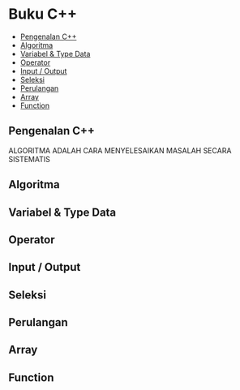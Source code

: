 # Buku C++

<!-- vim-markdown-toc GFM -->

- [Pengenalan C++](#pengenalan-c)
- [Algoritma](#algoritma)
- [Variabel & Type Data](#variabel--type-data)
- [Operator](#operator)
- [Input / Output](#input--output)
- [Seleksi](#seleksi)
- [Perulangan](#perulangan)
- [Array](#array)
- [Function](#function)

<!-- vim-markdown-toc -->

## Pengenalan C++

ALGORITMA ADALAH CARA MENYELESAIKAN MASALAH SECARA SISTEMATIS

## Algoritma

<!-- tolong diisi -->

## Variabel & Type Data

<!-- tolong diisi -->

## Operator

<!-- tolong diisi -->

## Input / Output

<!-- tolong diisi -->

## Seleksi

<!-- tolong diisi -->

## Perulangan

<!-- tolong diisi -->

## Array

<!-- tolong diisi -->

## Function

<!-- tolong diisi -->
